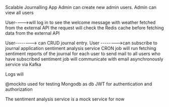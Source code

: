 Scalable Journalling App
Admin can create new admin users.
Admin     can view all users

User---->will log in to  see the welcome message with weather fetched from the external API
the request will check the Redis cache before fetching data from the external API

User--------> can  CRUD journal entry.
User -------->can subscribe to journal application sentiment analysis service 
CRON job will run fetching sentiment reports of the journal for each user to send mail to all users who have subscribed
sentiment job will communicate with email asynchronously service via Kafka

Logs will 

@mockito used for testing
Mongodb as db
JWT for authentication and authorization

The sentiment analysis  service is a mock service for now
